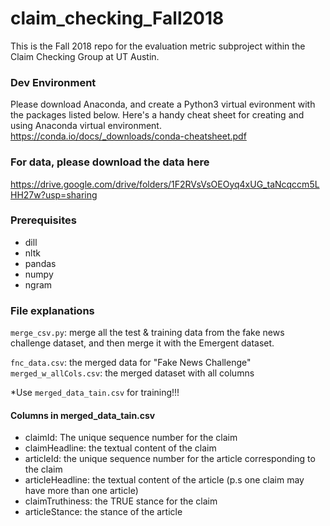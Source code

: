 # claim_checking_Fall2018
This is the Fall 2018 repo for the evaluation metric subproject within the Claim Checking Group at UT Austin.

### Dev Environment
Please download Anaconda, and create a Python3 virtual evironment with the packages listed below. Here's a handy cheat sheet for creating and using Anaconda virtual environment.
https://conda.io/docs/_downloads/conda-cheatsheet.pdf


### For data, please download the data here
https://drive.google.com/drive/folders/1F2RVsVsOEOyq4xUG_taNcqccm5LHH27w?usp=sharing

### Prerequisites
- dill
- nltk
- pandas
- numpy
- ngram


### File explanations
`merge_csv.py`: merge all the test & training data from the fake news challenge dataset, and then merge it with the Emergent dataset.

`fnc_data.csv`: the merged data for "Fake News Challenge"
`merged_w_allCols.csv`: the merged dataset with all columns

*Use `merged_data_tain.csv` for training!!!
#### Columns in merged_data_tain.csv
- claimId: The unique sequence number for the claim
- claimHeadline: the textual content of the claim
- articleId: the unique sequence number for the article corresponding to the claim
- articleHeadline: the textual content of the article
(p.s one claim may have more than one article)
- claimTruthiness: the TRUE stance for the claim
- articleStance: the stance of the article
